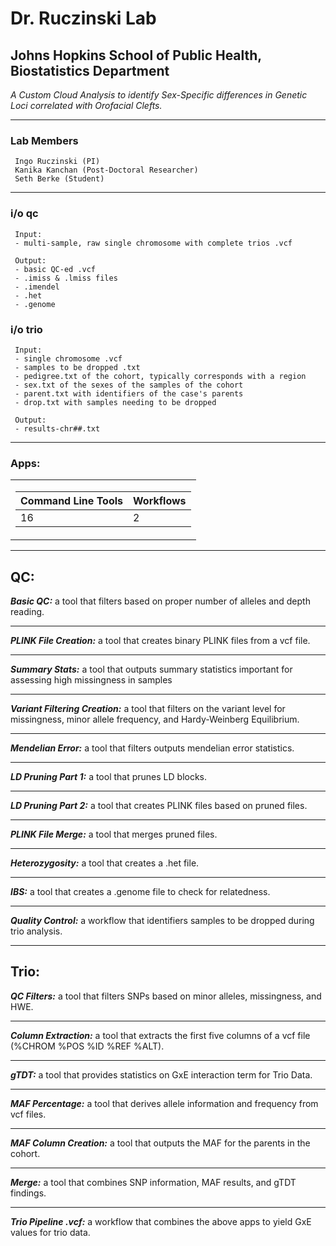 # Dr. Ruczinski Lab
## Johns Hopkins School of Public Health, Biostatistics Department
*A Custom Cloud Analysis to identify Sex-Specific differences in Genetic Loci correlated with Orofacial Clefts.*

 ---


### Lab Members

     Ingo Ruczinski (PI)
     Kanika Kanchan (Post-Doctoral Researcher)
     Seth Berke (Student)

-----
### i/o qc

     Input:
     - multi-sample, raw single chromosome with complete trios .vcf
     
     Output:
     - basic QC-ed .vcf
     - .imiss & .lmiss files
     - .imendel
     - .het
     - .genome

### i/o trio

     Input:
     - single chromosome .vcf
     - samples to be dropped .txt
     - pedigree.txt of the cohort, typically corresponds with a region
     - sex.txt of the sexes of the samples of the cohort
     - parent.txt with identifiers of the case's parents
     - drop.txt with samples needing to be dropped
     
     Output:
     - results-chr##.txt

-----

### Apps:

<table>
<tr><td>

Command Line Tools | Workflows
--|--
16 | 2 

</td></tr> 
</table>

-----
## QC:

***Basic QC:*** a tool that filters based on proper number of alleles and depth reading.

-----

***PLINK File Creation:*** a tool that creates binary PLINK files from a vcf file.

-----

***Summary Stats:*** a tool that outputs summary statistics important for assessing high missingness in samples

-----

***Variant Filtering Creation:*** a tool that filters on the variant level for missingness, minor allele frequency, and Hardy-Weinberg Equilibrium.

-----

***Mendelian Error:*** a tool that filters outputs mendelian error statistics.

-----

***LD Pruning Part 1:*** a tool that prunes LD blocks.

-----

***LD Pruning Part 2:*** a tool that creates PLINK files based on pruned files.

-----

***PLINK File Merge:*** a tool that merges pruned files.

-----

***Heterozygosity:*** a tool that creates a .het file.

-----

***IBS:*** a tool that creates a .genome file to check for relatedness.

-----

***Quality Control:*** a workflow that identifiers samples to be dropped during trio analysis.

-----

## Trio:

***QC Filters:*** a tool that filters SNPs based on minor alleles, missingness, and HWE.

-----

***Column Extraction:*** a tool that extracts the first five columns of a vcf file (%CHROM %POS %ID %REF %ALT).

-----

***gTDT:*** a tool that provides statistics on GxE interaction term for Trio Data.

-----


***MAF Percentage:*** a tool that derives allele information and frequency from vcf files.

-----

***MAF Column Creation:*** a tool that outputs the MAF for the parents in the cohort.

-----

***Merge:*** a tool that combines SNP information, MAF results, and gTDT findings.

-----

***Trio Pipeline .vcf:*** a workflow that combines the above apps to yield GxE values for trio data.
